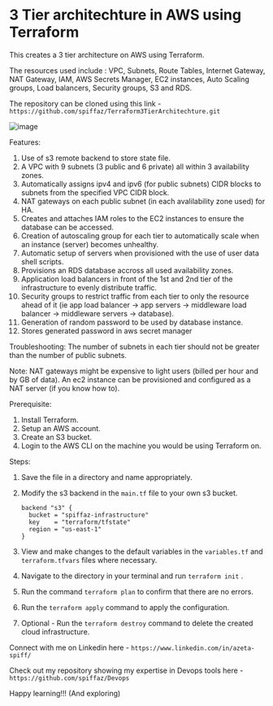 # 3 Tier architechture in AWS using Terraform

This creates a 3 tier architecture on AWS using Terraform. 

The resources used include : VPC, Subnets, Route Tables, Internet Gateway, NAT Gateway, IAM, AWS Secrets Manager, EC2 instances, Auto Scaling groups, Load balancers, Security groups, S3 and RDS.

The repository can be cloned using this link - ``` https://github.com/spiffaz/Terraform3TierArchitechture.git ```

![image](https://user-images.githubusercontent.com/35563797/201526460-ceaf1b55-63bc-4d57-b9b6-a19a774b39c5.png)

Features:

1)  Use of s3 remote backend to store state file.
2)  A VPC with 9 subnets (3 public and 6 private) all within 3 availability zones.
3)  Automatically assigns ipv4 and ipv6 (for public subnets) CIDR blocks to subnets from the specified VPC CIDR block.
3)  NAT gateways on each public subnet (in each avalilability zone used) for HA.
4)  Creates and attaches IAM roles to the EC2 instances to ensure the database can be accessed.
5)  Creation of autoscaling group for each tier to automatically scale when an instance (server) becomes unhealthy.
6)  Automatic setup of servers when provisioned with the use of user data shell scripts.
7)  Provisions an RDS database accross all used availability zones.
8)  Application load balancers in front of the 1st and 2nd tier of the infrastructure to evenly distribute traffic.
9)  Security groups to restrict traffic from each tier to only the resource ahead of it (ie app load balancer -> app servers -> middleware load balancer -> middleware servers -> database).
10) Generation of random password to be used by database instance.
11) Stores generated password in aws secret manager

Troubleshooting: The number of subnets in each tier should not be greater than the number of public subnets. 

Note: NAT gateways might be expensive to light users (billed per hour and by GB of data). An ec2 instance can be provisioned and configured as a NAT server (if you know how to).

Prerequisite:
1)  Install Terraform.
2)  Setup an AWS account.
3)  Create an S3 bucket.
4)  Login to the AWS CLI on the machine you would be using Terraform on.

Steps:
1)  Save the file in a directory and name appropriately.
2)  Modify the s3 backend in the ``` main.tf ``` file to your own s3 bucket.
    ```
    backend "s3" {
      bucket = "spiffaz-infrastructure"
      key    = "terraform/tfstate"
      region = "us-east-1"
    }
    ```
3)  View and make changes to the default variables in the ``` variables.tf ``` and ``` terraform.tfvars ``` files where necessary.
4)  Navigate to the directory in your terminal and run ``` terraform init ``` .
5)  Run the command ``` terraform plan ``` to confirm that there are no errors.
6)  Run the ``` terraform apply ``` command to apply the configuration.

7)  Optional - Run the ``` terraform destroy ``` command to delete the created cloud infrastructure.


Connect with me on Linkedin here - ``` https://www.linkedin.com/in/azeta-spiff/ ```

Check out my repository showing my expertise in Devops tools here - ``` https://github.com/spiffaz/Devops ```

Happy learning!!! (And exploring)
